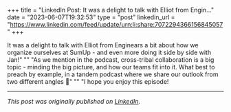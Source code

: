 +++
title = "LinkedIn Post: It was a delight to talk with Elliot from Engin..."
date = "2023-06-07T19:32:53"
type = "post"
linkedin_url = "https://www.linkedin.com/feed/update/urn:li:share:7072294366156845057"
+++

It was a delight to talk with Elliot from Enginears a bit about how we organize ourselves at SumUp - and even more doing it side by side with Jan!"
""
"As we mention in the podcast, cross-tribal collaboration is a big topic - minding the big picture, and how our teams fit into it. What best to preach by example, in a tandem podcast where we share our outlook from two different angles 🔭"
""
"I hope you enjoy this episode!

---

*This post was originally published on [LinkedIn](https://www.linkedin.com/in/adrianmoreno/recent-activity/all/).*